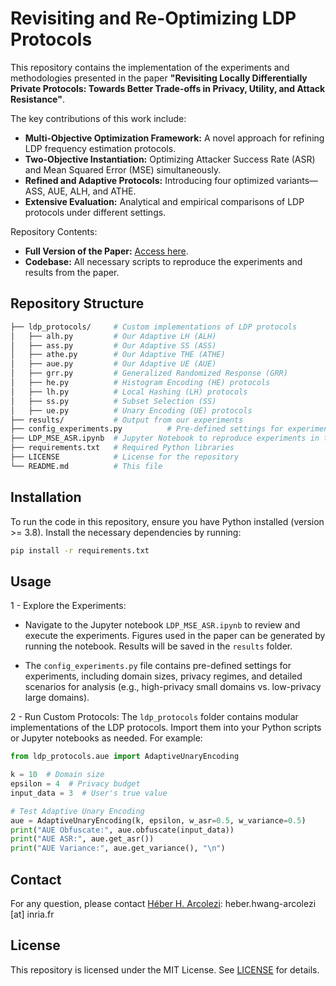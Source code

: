# Revisiting and Re-Optimizing LDP Protocols
This repository contains the implementation of the experiments and methodologies presented in the paper **"Revisiting Locally Differentially Private Protocols: Towards Better Trade-offs in Privacy, Utility, and Attack Resistance"**. 

The key contributions of this work include:
- **Multi-Objective Optimization Framework:** A novel approach for refining LDP frequency estimation protocols.
- **Two-Objective Instantiation:** Optimizing Attacker Success Rate (ASR) and Mean Squared Error (MSE) simultaneously.
- **Refined and Adaptive Protocols:** Introducing four optimized variants—ASS, AUE, ALH, and ATHE. 
- **Extensive Evaluation:** Analytical and empirical comparisons of LDP protocols under different settings.

Repository Contents:
- **Full Version of the Paper:** [Access here](https://github.com/hharcolezi/LDP_protocols_refined/blob/main/2025_Revisiting_LDP_Protocols.pdf).
- **Codebase:** All necessary scripts to reproduce the experiments and results from the paper.

## Repository Structure
```bash
├── ldp_protocols/     # Custom implementations of LDP protocols
│   ├── alh.py         # Our Adaptive LH (ALH) 
│   ├── ass.py         # Our Adaptive SS (ASS)
│   ├── athe.py        # Our Adaptive THE (ATHE)
│   ├── aue.py         # Our Adaptive UE (AUE)
│   ├── grr.py         # Generalized Randomized Response (GRR)
│   ├── he.py          # Histogram Encoding (HE) protocols
│   ├── lh.py          # Local Hashing (LH) protocols
│   ├── ss.py          # Subset Selection (SS)
│   ├── ue.py          # Unary Encoding (UE) protocols
├── results/           # Output from our experiments
├── config_experiments.py		   # Pre-defined settings for experiments
├── LDP_MSE_ASR.ipynb  # Jupyter Notebook to reproduce experiments in the paper
├── requirements.txt   # Required Python libraries
├── LICENSE            # License for the repository
└── README.md          # This file
```

## Installation
To run the code in this repository, ensure you have Python installed (version >= 3.8). Install the necessary dependencies by running:

```bash
pip install -r requirements.txt
```

## Usage
1 - Explore the Experiments: 
	
- Navigate to the Jupyter notebook ``LDP_MSE_ASR.ipynb`` to review and execute the experiments. Figures used in the paper can be generated by running the notebook. Results will be saved in the ``results`` folder.
	
- The ``config_experiments.py`` file contains pre-defined settings for experiments, including domain sizes, privacy regimes, and detailed scenarios for analysis (e.g., high-privacy small domains vs. low-privacy large domains). 

2 - Run Custom Protocols: The ``ldp_protocols`` folder contains modular implementations of the LDP protocols. Import them into your Python scripts or Jupyter notebooks as needed. For example:

```python
from ldp_protocols.aue import AdaptiveUnaryEncoding

k = 10  # Domain size
epsilon = 4  # Privacy budget
input_data = 3  # User's true value

# Test Adaptive Unary Encoding
aue = AdaptiveUnaryEncoding(k, epsilon, w_asr=0.5, w_variance=0.5)
print("AUE Obfuscate:", aue.obfuscate(input_data))
print("AUE ASR:", aue.get_asr())
print("AUE Variance:", aue.get_variance(), "\n")

```

## Contact
For any question, please contact [Héber H. Arcolezi](https://hharcolezi.github.io/): heber.hwang-arcolezi [at] inria.fr


## License
This repository is licensed under the MIT License. See [LICENSE](https://github.com/hharcolezi/LDP_protocols_reoptimized/blob/main/LICENSE) for details.